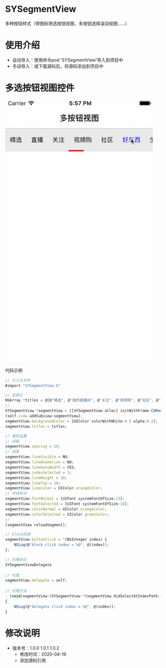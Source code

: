 # SYSegmentView
多种按钮样式（带图标筛选按钮视图、多按钮选择滚动视图……）

# 使用介绍
* 自动导入：使用命令pod 'SYSegmentView'导入到项目中
* 手动导入：或下载源码后，将源码添加到项目中

# 多选按钮视图控件
![moreButton.gif](./images/moreButton.gif)


代码示例
``` javascript
// 引入头文件
#import "SYSegmentView.h"
``` 

``` javascript
// 实例化
NSArray *titles = @[@"精选", @"我的直播间", @"关注", @"视频购", @"社区", @"好东西", @"生活", @"数码", @"亲子", @"风尚", @"美食"];
//
SYSegmentView *segmentView = [[SYSegmentView alloc] initWithFrame:CGRectMake(0.0, 0.0, self.view.frame.size.width, 50.0)];
[self.view addSubview:segmentView];
segmentView.backgroundColor = [UIColor colorWithWhite:0.5 alpha:0.2];
segmentView.titles = titles;
``` 

``` javascript
// 属性设置
// 间距
segmentView.spacing = 20;
// 线条
segmentView.lineVisible = NO;
segmentView.lineAnimation = NO;
segmentView.lineAutoWidth = YES;
segmentView.indexSelected = 3;
segmentView.lineHeight = 30;
segmentView.lineTop = 10;
segmentView.lineColor = UIColor.orangeColor;
// 字体样式
segmentView.fontNormal = [UIFont systemFontOfSize:13];
segmentView.fontSelected = [UIFont systemFontOfSize:18];
segmentView.colorNormal = UIColor.orangeColor;
segmentView.colorSelected = UIColor.greenColor;
// 
[segmentView reloadSegment];
```

``` javascript
// block回调
segmentView.buttonClick = ^(NSInteger index) {
	NSLog(@"block click index = %@", @(index));
};
``` 

``` javascript
// 代理协议
SYSegmentViewDelegate

// 代理
segmentView.delegate = self;

// 代理方法
- (void)segmentView:(SYSegmentView *)segmentView didSelectAtIndexPath:(NSInteger)index
{
    NSLog(@"delegate click index = %@", @(index));
}

``` 


# 修改说明
* 版本号：1.0.0 1.0.1 1.0.2
  * 修改时间：2020-04-19
  * 添加源码引用



